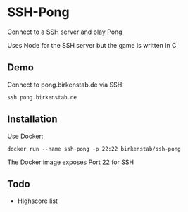 # SSH-Pong
Connect to a SSH server and play Pong

Uses Node for the SSH server but the game is written in C

## Demo
Connect to pong.birkenstab.de via SSH:
```
ssh pong.birkenstab.de
```

## Installation
Use Docker: 
```
docker run --name ssh-pong -p 22:22 birkenstab/ssh-pong
```
The Docker image exposes Port 22 for SSH

## Todo
* Highscore list
